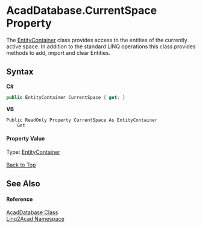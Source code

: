 # AcadDatabase.CurrentSpace Property 
 

The <a href="T_Linq2Acad_EntityContainer.md#EntityContainer-Class">EntityContainer</a> class provides access to the entities of the currently active space. In addition to the standard LINQ operations this class provides methods to add, import and clear Entities.

## Syntax

**C#**<br />
``` C#
public EntityContainer CurrentSpace { get; }
```

**VB**<br />
``` VB
Public ReadOnly Property CurrentSpace As EntityContainer
	Get
```


#### Property Value
Type: <a href="T_Linq2Acad_EntityContainer.md#EntityContainer-Class">EntityContainer</a>
<br/><br/><a href="#AcadDatabaseCurrentSpace-Property">Back to Top</a>

## See Also


#### Reference
<a href="T_Linq2Acad_AcadDatabase.md#AcadDatabase-Class">AcadDatabase Class</a><br /><a href="N_Linq2Acad.md#Linq2Acad-Namespace">Linq2Acad Namespace</a><br />
